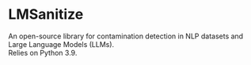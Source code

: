 # LMSanitize
An open-source library for contamination detection in NLP datasets and Large Language Models (LLMs).  
Relies on Python 3.9.
